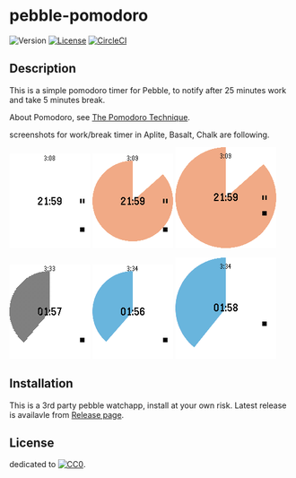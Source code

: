 # pebble-pomodoro

![Version](https://img.shields.io/github/tag/uchida/pebble-pomodoro.svg)
[![License](https://img.shields.io/github/license/uchida/pebble-pomodoro.svg)](https://tldrlegal.com/license/creative-commons-cc0-1.0-universal)
[![CircleCI](https://img.shields.io/circleci/project/uchida/pebble-pomodoro.svg)](https://circleci.com/gh/uchida/pebble-pomodoro)

## Description

This is a simple pomodoro timer for Pebble,
to notify after 25 minutes work and take 5 minutes break.

About Pomodoro, see [The Pomodoro Technique](http://pomodorotechnique.com/).

screenshots for work/break timer in Aplite, Basalt, Chalk are following.

![work timer for aplite](screenshots/aplite-screenshot1.png)
![work timer for basalt](screenshots/basalt-screenshot1.png)
![work timer for chalk](screenshots/chalk-screenshot1.png)

![break timer for aplite](screenshots/aplite-screenshot2.png)
![break timer for basalt](screenshots/basalt-screenshot2.png)
![break timer for chalk](screenshots/chalk-screenshot2.png)

## Installation

This is a 3rd party pebble watchapp, install at your own risk.
Latest release is availavle from [Release page](https://github.com/uchida/pebble-pomodoro/releases).

## License

dedicated to [![CC0](http://i.creativecommons.org/p/zero/1.0/80x15.png "CC0")](https://creativecommons.org/publicdomain/zero/1.0/).
